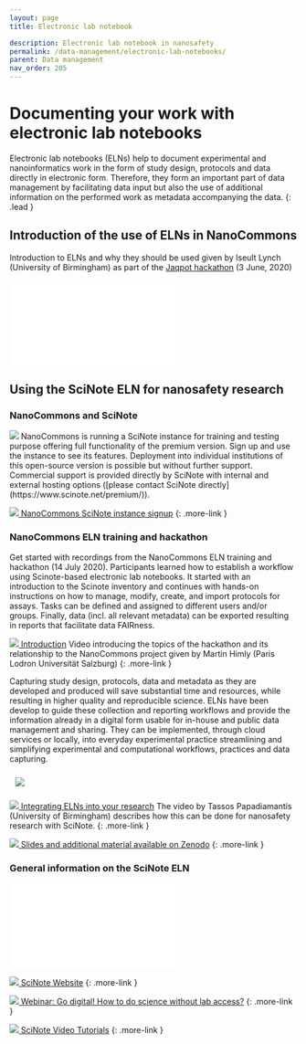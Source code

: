 ```yaml
---
layout: page
title: Electronic lab notebook

description: Electronic lab notebook in nanosafety
permalink: /data-management/electronic-lab-notebooks/
parent: Data management
nav_order: 205
---
```


#  Documenting your work with electronic lab notebooks

Electronic lab notebooks (ELNs) help to document experimental and nanoinformatics work in the form of study design, protocols and data directly in electronic form. Therefore, they form an important part of data management by facilitating data input but also the use of additional information on the performed work as metadata accompanying the data.
{: .lead }

## Introduction of the use of ELNs in NanoCommons
Introduction to ELNs and why they should be used given by Iseult Lynch (University of Birmingham) as part of the [Jaqpot hackathon](https://zenodo.org/record/3908229#.YT5tT50zZPY) (3 June, 2020)

<iframe src="//www.youtube.com/embed/tM814yEukfA" frameborder="0" allowfullscreen="allowfullscreen">&nbsp;</iframe>


## Using the SciNote ELN for nanosafety research

### NanoCommons and SciNote

<img src="{{site.baseurl}}/images/NanoCommons-SciNote.jpg" class="image--right">
NanoCommons is running a SciNote instance for training and testing purpose offering full functionality of the premium version. Sign up and use the instance to see its features. Deployment into individual institutions of this open-source version is possible but without further support. Commercial support is provided directly by SciNote with internal and external hosting options ([please contact SciNote directly](https://www.scinote.net/premium/)).

[<img src="{{site.baseurl}}/images/icons/app.png" class="more-link-icon"> NanoCommons SciNote instance signup](https://scinote.sevenpastnine.com/)
{: .more-link }

### NanoCommons ELN training and hackathon

Get started with recordings from the NanoCommons ELN training and hackathon (14 July 2020). Participants learned how to establish a workflow using Scinote-based electronic lab notebooks. It started with an introduction to the Scinote inventory and continues with hands-on instructions on how to manage, modify, create, and import protocols for assays. Tasks can be defined and assigned to different users and/or groups. Finally, data (incl. all relevant metadata) can be exported resulting in reports that facilitate data FAIRness.

[<img src="{{site.baseurl}}/images/icons/video_alternative.png" class="more-link-icon"> Introduction](https://www.youtube.com/watch?v=mxGlvWzFnHI&ab_channel=NanoCommons)
Video introducing the topics of the hackathon and its relationship to the NanoCommons project given by Martin Himly (Paris Lodron Universität Salzburg)
{: .more-link }

Capturing study design, protocols, data and metadata as they are developed and produced will save substantial time and resources, while resulting in higher quality and reproducible science. ELNs have been develop to guide these collection and reporting workflows and provide the information already in a digital form usable for in-house and public data management and sharing. They can be implemented, through cloud services or locally, into everyday experimental practice streamlining and simplifying experimental and computational workflows, practices and data capturing.

<img src="{{site.baseurl}}/images/ELN-hackathon.jpg" style="padding: 10px;">

[<img src="{{site.baseurl}}/images/icons/video.png" class="more-link-icon"> Integrating ELNs into your research](https://www.youtube.com/watch?v=mvIDkERUeHM&ab_channel=NanoCommons)
The video by Tassos Papadiamantis (University of Birmingham) describes how this can be done for nanosafety research with SciNote.
{: .more-link }

[<img src="{{site.baseurl}}/images/icons/webpages.png" class="more-link-icon"> Slides and additional material available on Zenodo](https://zenodo.org/record/4518805#.YSjw144zaUl)
{: .more-link }

### General information on the SciNote ELN
<iframe src="//www.youtube.com/embed/NWhsjR_qap4" frameborder="0" allowfullscreen="allowfullscreen">&nbsp;</iframe>

[<img src="{{site.baseurl}}/images/icons/file.svg" class="more-link-icon"> SciNote Website](https://www.scinote.net/)
{: .more-link }

[<img src="{{site.baseurl}}/images/icons/file.svg" class="more-link-icon"> Webinar: Go digital! How to do science without lab access?](https://www.scinote.net/webinar-go-digital/)
{: .more-link }

[<img src="{{site.baseurl}}/images/icons/file.svg" class="more-link-icon"> SciNote Video Tutorials](https://www.scinote.net/tutorials/)
{: .more-link }
